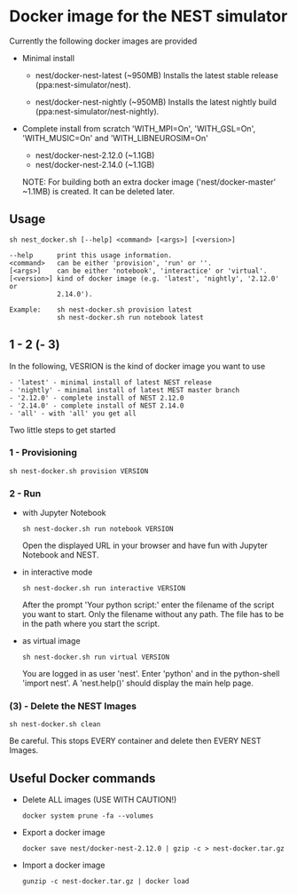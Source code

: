 # Docker image for the NEST simulator

Currently the following docker images are provided

-   Minimal install

    -   nest/docker-nest-latest (~950MB)
        Installs the latest stable release (ppa:nest-simulator/nest).

    -   nest/docker-nest-nightly (~950MB)
        Installs the latest nightly build (ppa:nest-simulator/nest-nightly).

-   Complete install from scratch
    'WITH_MPI=On', 'WITH_GSL=On', 'WITH_MUSIC=On' and 'WITH_LIBNEUROSIM=On'

    -   nest/docker-nest-2.12.0 (~1.1GB)
    -   nest/docker-nest-2.14.0 (~1.1GB)

    NOTE: For building both an extra docker image ('nest/docker-master' ~1.1MB) is created. It can be deleted later.

## Usage

    sh nest_docker.sh [--help] <command> [<args>] [<version>]

    --help      print this usage information.
    <command>   can be either 'provision', 'run' or ''.
    [<args>]    can be either 'notebook', 'interactice' or 'virtual'.
    [<version>] kind of docker image (e.g. 'latest', 'nightly', '2.12.0' or
                2.14.0').

    Example:    sh nest-docker.sh provision latest
                sh nest-docker.sh run notebook latest

## 1 - 2 (- 3)

In the following, VESRION is the kind of docker image you want to use

    - 'latest' - minimal install of latest NEST release
    - 'nightly' - minimal install of latest MEST master branch
    - '2.12.0' - complete install of NEST 2.12.0
    - '2.14.0' - complete install of NEST 2.14.0
    - 'all' - with 'all' you get all

Two little steps to get started

### 1 - Provisioning

    sh nest-docker.sh provision VERSION

### 2 - Run

-   with Jupyter Notebook

        sh nest-docker.sh run notebook VERSION

    Open the displayed URL in your browser and have fun with Jupyter
    Notebook and NEST.

-   in interactive mode

        sh nest-docker.sh run interactive VERSION

    After the prompt 'Your python script:' enter the filename of the script
    you want to start. Only the filename without any path. The file has to
    be in the path where you start the script.

-   as virtual image

        sh nest-docker.sh run virtual VERSION

    You are logged in as user 'nest'. Enter 'python' and in the
    python-shell 'import nest'. A 'nest.help()' should display the main
    help page.

### (3) - Delete the NEST Images

    sh nest-docker.sh clean

Be careful. This stops EVERY container and delete then EVERY NEST Images.

## Useful Docker commands

-   Delete ALL images (USE WITH CAUTION!)

        docker system prune -fa --volumes

-   Export a docker image

        docker save nest/docker-nest-2.12.0 | gzip -c > nest-docker.tar.gz

-   Import a docker image

        gunzip -c nest-docker.tar.gz | docker load
